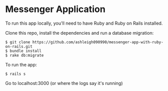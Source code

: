 Messenger Application
================

To run this app locally, you'll need to have Ruby and Ruby on Rails installed.

Clone this repo, install the dependencies and run a database migration:

```
$ git clone https://github.com/ashleigh090990/messenger-app-with-ruby-on-rails.git
$ bundle install
$ rake db:migrate
```

To run the app:

```
$ rails s
```

Go to localhost:3000 (or where the logs say it's running)